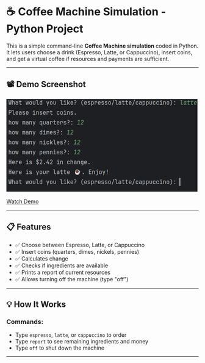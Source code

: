 # ☕ Coffee Machine Simulation - Python Project

This is a simple command-line **Coffee Machine simulation** coded in Python. It lets users choose a drink (Espresso, Latte, or Cappuccino), insert coins, and get a virtual coffee if resources and payments are sufficient.

---

## 📽️ Demo Screenshot


![Coffee Machine Screenshot](Coffe_machine.png)

[Watch Demo](media/coffee-machine-demo.mp4)


---

## 📋 Features

- ✅ Choose between Espresso, Latte, or Cappuccino
- ✅ Insert coins (quarters, dimes, nickels, pennies)
- ✅ Calculates change
- ✅ Checks if ingredients are available
- ✅ Prints a report of current resources
- ✅ Allows turning off the machine (type "off")

---

## 💡 How It Works

### Commands:
- Type `espresso`, `latte`, or `cappuccino` to order
- Type `report` to see remaining ingredients and money
- Type `off` to shut down the machine

---
